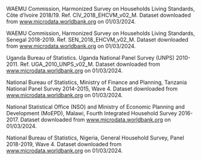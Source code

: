 

WAEMU Commission, Harmonized Survey on Households Living Standards, Côte d’Ivoire 2018/19. Ref. CIV_2018_EHCVM_v02_M. Dataset downloaded from www.microdata.worldbank.org on 01/03/2024.



WAEMU Commission, Harmonized Survey on Households Living Standards, Senegal 2018-2019. Ref. SEN_2018_EHCVM_v02_M. Dataset downloaded from www.microdata.worldbank.org on 01/03/2024.



Uganda Bureau of Statistics. Uganda National Panel Survey (UNPS) 2010-2011. Ref. UGA_2010_UNPS_v02_M. Dataset downloaded from www.microdata.worldbank.org on 01/03/2024.



National Bureau of Statistics, Ministry of Finance and Planning, Tanzania National Panel Survey 2014-2015, Wave 4. Dataset downloaded from www.microdata.worldbank.org on 01/03/2024.



National Statistical Office (NSO) and Ministry of Economic Planning and Development (MoEPD), Malawi, Fourth Integrated Household Survey 2016-2017. Dataset downloaded from www.microdata.worldbank.org on 01/03/2024.



National Bureau of Statistics, Nigeria, General Household Survey, Panel 2018-2019, Wave 4. Dataset downloaded from www.microdata.worldbank.org on 01/03/2024.